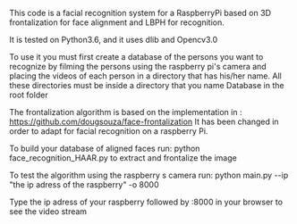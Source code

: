 This code is a facial recognition system for a RaspberryPi based on 3D frontalization for face alignment and LBPH for recognition.

It is tested on Python3.6, and it uses dlib and Opencv3.0

To use it you must first create a database of the persons you want to recognize by filming the persons using the raspberry pi's camera and placing the videos of each person in a directory that has his/her name. All these directories must be inside a directory that you name Database in the root folder

The frontalization algorithm is based on the implementation in : https://github.com/dougsouza/face-frontalization
It has been changed in order to adapt for facial recognition on a raspberry Pi.

To build your database of aligned faces run:
python face_recognition_HAAR.py to extract and frontalize the image

To test the algorithm using the raspberry s camera run:
python main.py --ip "the ip adress of the raspberry" -o 8000

Type the ip adress of your raspberry followed by :8000 in your browser to see the video stream

